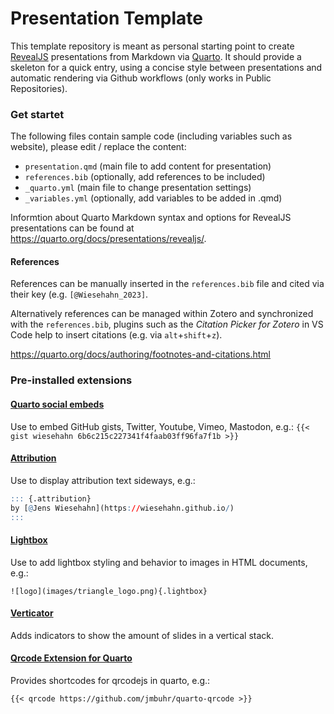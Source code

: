 
# Presentation Template

This template repository is meant as personal starting point to create [RevealJS](https://revealjs.com/) presentations from Markdown via [Quarto](https://quarto.org/). It should provide a skeleton for a quick entry, using a concise style between presentations and automatic rendering via Github workflows (only works in Public Repositories).


### Get startet

The following files contain sample code (including variables such as website), please edit / replace the content:
- `presentation.qmd` (main file to add content for presentation) 
- `references.bib` (optionally, add references to be included)
- `_quarto.yml` (main file to change presentation settings)
- `_variables.yml` (optionally, add variables to be added in .qmd)


Informtion about Quarto Markdown syntax and options for RevealJS presentations can be found at https://quarto.org/docs/presentations/revealjs/.

#### References

References can be manually inserted in the `references.bib` file and cited via their key (e.g. `[@Wiesehahn_2023]`. 

Alternatively references can be managed within Zotero and synchronized with the `references.bib`,  plugins such as the *Citation Picker for Zotero* in VS Code help to insert citations (e.g. via `alt`+`shift`+`z`).

https://quarto.org/docs/authoring/footnotes-and-citations.html


### Pre-installed extensions

#### [Quarto social embeds](https://github.com/sellorm/quarto-social-embeds)

Use to embed GitHub gists, Twitter, Youtube, Vimeo, Mastodon, e.g.:
`{{< gist wiesehahn 6b6c215c227341f4faab03ff96fa7f1b >}}`

#### [Attribution](https://github.com/quarto-ext/attribution)

Use to display attribution text sideways, e.g.:
```r
::: {.attribution}
by [@Jens Wiesehahn](https://wiesehahn.github.io/)
:::
```

#### [Lightbox](https://github.com/quarto-ext/lightbox)

Use to add lightbox styling and behavior to images in HTML documents, e.g.:

`![logo](images/triangle_logo.png){.lightbox}`

#### [Verticator](https://github.com/Martinomagnifico/quarto-verticator)

Adds indicators to show the amount of slides in a vertical stack.

#### [Qrcode Extension for Quarto](https://github.com/jmbuhr/quarto-qrcode)

Provides shortcodes for qrcodejs in quarto, e.g.:

`{{< qrcode https://github.com/jmbuhr/quarto-qrcode >}}`